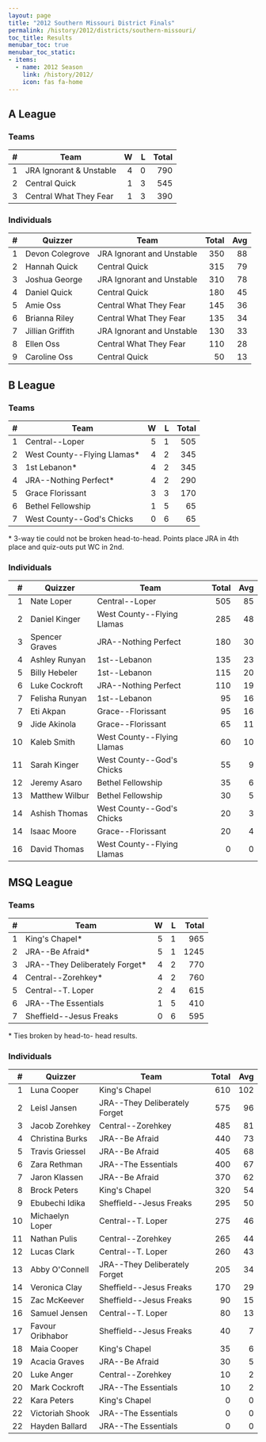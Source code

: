 ```yaml
---
layout: page
title: "2012 Southern Missouri District Finals"
permalink: /history/2012/districts/southern-missouri/
toc_title: Results
menubar_toc: true
menubar_toc_static:
- items:
  - name: 2012 Season
    link: /history/2012/
    icon: fas fa-home
---
```


## A League

### Teams

|    # | Team                    |    W |    L | Total |
| ---: | ----------------------- | ---: | ---: | ----: |
|    1 | JRA Ignorant & Unstable |    4 |    0 |   790 |
|    2 | Central Quick           |    1 |    3 |   545 |
|    3 | Central What They Fear  |    1 |    3 |   390 |

### Individuals

|    # | Quizzer          | Team                      | Total |  Avg |
| ---: | ---------------- | ------------------------- | ----: | ---: |
|    1 | Devon Colegrove  | JRA Ignorant and Unstable |   350 |   88 |
|    2 | Hannah Quick     | Central Quick             |   315 |   79 |
|    3 | Joshua George    | JRA Ignorant and Unstable |   310 |   78 |
|    4 | Daniel Quick     | Central Quick             |   180 |   45 |
|    5 | Amie Oss         | Central What They Fear    |   145 |   36 |
|    6 | Brianna Riley    | Central What They Fear    |   135 |   34 |
|    7 | Jillian Griffith | JRA Ignorant and Unstable |   130 |   33 |
|    8 | Ellen Oss        | Central What They Fear    |   110 |   28 |
|    9 | Caroline Oss     | Central Quick             |    50 |   13 |

## B League

### Teams

|    # | Team                        |    W |    L | Total |
| ---: | --------------------------- | ---: | ---: | ----: |
|    1 | Central--Loper              |    5 |    1 |   505 |
|    2 | West County--Flying Llamas* |    4 |    2 |   345 |
|    3 | 1st Lebanon*                |    4 |    2 |   345 |
|    4 | JRA--Nothing Perfect*       |    4 |    2 |   290 |
|    5 | Grace Florissant            |    3 |    3 |   170 |
|    6 | Bethel Fellowship           |    1 |    5 |    65 |
|    7 | West County--God's Chicks   |    0 |    6 |    65 |

\* 3-way tie could not be broken head-to-head. Points place JRA in 4th place and quiz-outs put WC in 2nd.

### Individuals

|    # | Quizzer        | Team                       | Total |  Avg |
| ---: | -------------- | -------------------------- | ----: | ---: |
|    1 | Nate Loper     | Central--Loper             |   505 |   85 |
|    2 | Daniel Kinger  | West County--Flying Llamas |   285 |   48 |
|    3 | Spencer Graves | JRA--Nothing Perfect       |   180 |   30 |
|    4 | Ashley Runyan  | 1st--Lebanon               |   135 |   23 |
|    5 | Billy Hebeler  | 1st--Lebanon               |   115 |   20 |
|    6 | Luke Cockroft  | JRA--Nothing Perfect       |   110 |   19 |
|    7 | Felisha Runyan | 1st--Lebanon               |    95 |   16 |
|    7 | Eti Akpan      | Grace--Florissant          |    95 |   16 |
|    9 | Jide Akinola   | Grace--Florissant          |    65 |   11 |
|   10 | Kaleb Smith    | West County--Flying Llamas |    60 |   10 |
|   11 | Sarah Kinger   | West County--God's Chicks  |    55 |    9 |
|   12 | Jeremy Asaro   | Bethel Fellowship          |    35 |    6 |
|   13 | Matthew Wilbur | Bethel Fellowship          |    30 |    5 |
|   14 | Ashish Thomas  | West County--God's Chicks  |    20 |    3 |
|   14 | Isaac Moore    | Grace--Florissant          |    20 |    4 |
|   16 | David Thomas   | West County--Flying Llamas |     0 |    0 |

## MSQ League

### Teams

|    # | Team                           |    W |    L | Total |
| ---: | ------------------------------ | ---: | ---: | ----: |
|    1 | King's Chapel*                 |    5 |    1 |   965 |
|    2 | JRA--Be Afraid*                |    5 |    1 |  1245 |
|    3 | JRA--They Deliberately Forget* |    4 |    2 |   770 |
|    4 | Central--Zorehkey*             |    4 |    2 |   760 |
|    5 | Central--T. Loper              |    2 |    4 |   615 |
|    6 | JRA--The Essentials            |    1 |    5 |   410 |
|    7 | Sheffield--Jesus Freaks        |    0 |    6 |   595 |

\* Ties broken by head-to- head results.

### Individuals

|    # | Quizzer          | Team                          | Total |  Avg |
| ---: | ---------------- | ----------------------------- | ----: | ---: |
|    1 | Luna Cooper      | King's Chapel                 |   610 |  102 |
|    2 | Leisl Jansen     | JRA--They Deliberately Forget |   575 |   96 |
|    3 | Jacob Zorehkey   | Central--Zorehkey             |   485 |   81 |
|    4 | Christina Burks  | JRA--Be Afraid                |   440 |   73 |
|    5 | Travis Griessel  | JRA--Be Afraid                |   405 |   68 |
|    6 | Zara Rethman     | JRA--The Essentials           |   400 |   67 |
|    7 | Jaron Klassen    | JRA--Be Afraid                |   370 |   62 |
|    8 | Brock Peters     | King's Chapel                 |   320 |   54 |
|    9 | Ebubechi Idika   | Sheffield--Jesus Freaks       |   295 |   50 |
|   10 | Michaelyn Loper  | Central--T. Loper             |   275 |   46 |
|   11 | Nathan Pulis     | Central--Zorehkey             |   265 |   44 |
|   12 | Lucas Clark      | Central--T. Loper             |   260 |   43 |
|   13 | Abby O'Connell   | JRA--They Deliberately Forget |   205 |   34 |
|   14 | Veronica Clay    | Sheffield--Jesus Freaks       |   170 |   29 |
|   15 | Zac McKeever     | Sheffield--Jesus Freaks       |    90 |   15 |
|   16 | Samuel Jensen    | Central--T. Loper             |    80 |   13 |
|   17 | Favour Oribhabor | Sheffield--Jesus Freaks       |    40 |    7 |
|   18 | Maia Cooper      | King's Chapel                 |    35 |    6 |
|   19 | Acacia Graves    | JRA--Be Afraid                |    30 |    5 |
|   20 | Luke Anger       | Central--Zorehkey             |    10 |    2 |
|   20 | Mark Cockroft    | JRA--The Essentials           |    10 |    2 |
|   22 | Kara Peters      | King's Chapel                 |     0 |    0 |
|   22 | Victoriah Shook  | JRA--The Essentials           |     0 |    0 |
|   22 | Hayden Ballard   | JRA--The Essentials           |     0 |    0 |
